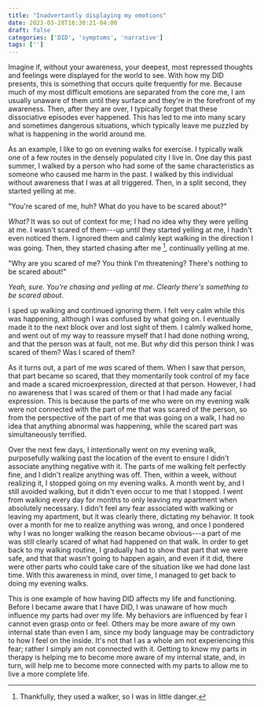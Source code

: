 ```yaml
---
title: "Inadvertantly displaying my emotions"
date: 2023-03-28T16:30:21-04:00
draft: false
categories: ['DID', 'symptoms', 'narrative']
tags: ['']
---
```


Imagine if, without your awareness, your deepest, most repressed thoughts and feelings were displayed for the world to see. With how my DID presents, this is something that occurs quite frequently for me. Because much of my most difficult emotions are separated from the core me, I am usually unaware of them until they surface and they're in the forefront of my awareness. Then, after they are over, I typically forget that these dissociative episodes ever happened. This has led to me into many scary and sometimes dangerous situations, which typically leave me puzzled by what is happening in the world around me.

As an example, I like to go on evening walks for exercise. I typically walk one of a few routes in the densely populated city I live in. One day this past summer, I walked by a person who had some of the same characteristics as someone who caused me harm in the past. I walked by this individual without awareness that I was at all triggered. Then, in a split second, they started yelling at me. 

"You're scared of me, huh? What do you have to be scared about?"

_What?_ It was so out of context for me; I had no idea why they were yelling at me. I wasn't scared of them---up until they started yelling at me, I hadn't even noticed them. I ignored them and calmly kept walking in the direction I was going. Then, they started chasing after me [^1], continually yelling at me. 

[^1]: Thankfully, they used a walker, so I was in little danger.

"Why are you scared of me? You think I'm threatening? There's nothing to be scared about!"

_Yeah, sure. You're chasing and yelling at me. Clearly there's something to be scared about_.

I sped up walking and continued ignoring them. I felt very calm while this was happening, although I was confused by what going on. I eventually made it to the next block over and lost sight of them. I calmly walked home, and went out of my way to reassure myself that I had done nothing wrong, and that the person was at fault, not me. But _why_ did this person think I was scared of them? Was I scared of them? 

As it turns out, a part of me _was_ scared of them. When I saw that person, that part became so scared, that they momentarily took control of my face and made a scared microexpression, directed at that person. However, I had no awareness that I was scared of them or that I had made any facial expression. This is because the parts of me who were on my evening walk were not connected with the part of me that was scared of the person, so from the perspective of the part of me that was going on a walk, I had no idea that anything abnormal was happening, while the scared part was simultaneously terrified.

Over the next few days, I intentionally went on my evening walk, purposefully walking past the location of the event to ensure I didn't associate anything negative with it. The parts of me walking felt perfectly fine, and I didn't realize anything was off. 
Then, within a week, without realizing it, I stopped going on my evening walks. A month went by, and I still avoided walking, but it didn't even occur to me that I stopped.
I went from walking every day for months to only leaving my apartment when absolutely necessary. I didn't feel any fear associated with walking or leaving my apartment, but it was clearly there, dictating my behavior. It took over a month for me to realize anything was wrong, and once I pondered why I was no longer walking the reason became obvious---a part of me was still clearly scared of what had happened on that walk. 
In order to get back to my walking routine, I gradually had to show that part that we were safe, and that that wasn't going to happen again, and even if it did, there were other parts who could take care of the situation like we had done last time. With this awareness in mind, over time, I managed to get back to doing my evening walks.

This is one example of how having DID affects my life and functioning. Before I became aware that I have DID, I was unaware of how much influence my parts had over my life. My behaviors are influenced by fear I cannot even grasp onto or feel. Others may be more aware of my own internal state than even I am, since my body language may be contradictory to how I feel on the inside. It's not that I as a whole am not experiencing this fear; rather I simply am not connected with it. Getting to know my parts in therapy is helping me to become more aware of my internal state, and, in turn, will help me to become more connected with my parts to allow me to live a more complete life.




<!--


---my months long routine of going on an eveng walk ended, and I genuinely didn't even notice. I felt no fear associated with walking, but my behavior was controlled by the fear of that event occurring again, held by a part of me who wasn't connected with the core me.

About a month into stopping, I suddenly realized that I hadn't gone on a walk in a long time.
However, beyond my awareness, a part was terrified.  

 being mindful of my surroundings. I forced myself to walk past the location of the event again, trying to disassociate it with fear. 

I feel as though this is a classic example for how I ---my deepest emotions and fears, that I am not even aware of, can show up on my face for others to see without me even realizing it. 
One of the ways I experience DID is that the parts of me who hold onto traumatic memories and emotions are separated from the parts of me who 
-->
